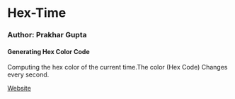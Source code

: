 Hex-Time
========
<h3>Author: Prakhar Gupta </h3>
<h4>Generating Hex Color Code</h4>

<p>Computing the hex color of the current time.The color (Hex Code) Changes every second.</p>
<p><a href="https://wolfdale.github.io/demos/HexTime/">Website</a>
